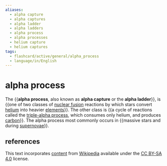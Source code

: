 ```yaml
---
aliases:
  - alpha capture
  - alpha captures
  - alpha ladder
  - alpha ladders
  - alpha process
  - alpha processes
  - helium capture
  - helium captures
tags:
  - flashcard/active/general/alpha_process
  - language/in/English
---
```


# alpha process

The {{__alpha process__, also known as __alpha capture__ or the __alpha ladder__}}, is {{one of two classes of [nuclear fusion](nuclear%20fusion.md) reactions by which stars convert [helium](helium.md) into heavier [elements](chemical%20element.md)}}. The other class is {{a cycle of reactions called the [triple-alpha process](triple-alpha%20process.md), which consumes only helium, and produces [carbon](carbon.md)}}. The alpha process most commonly occurs in {{massive stars and during [supernovae](supernova.md)}}. <!--SR:!2025-07-10,267,330!2025-03-19,171,310!2025-04-21,195,310!2025-03-01,142,290-->

## references

This text incorporates [content](https://en.wikipedia.org/wiki/alpha_process) from [Wikipedia](Wikipedia.md) available under the [CC BY-SA 4.0](https://creativecommons.org/licenses/by-sa/4.0/) license.
